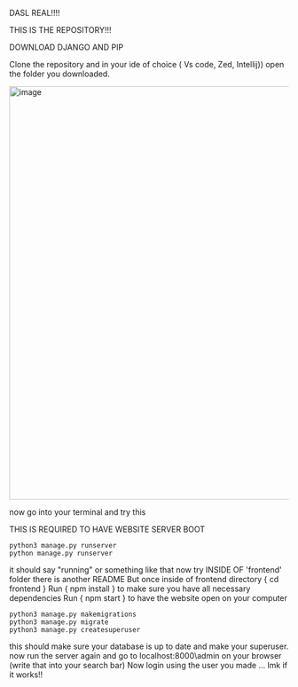 DASL REAL!!!!

THIS IS THE REPOSITORY!!!

DOWNLOAD DJANGO AND PIP 

Clone the repository and in your ide of choice ( Vs code, Zed, Intellij)) open the folder you downloaded. 

<img width="745" alt="image" src="https://github.com/justin07-12/DASL/assets/123420781/3fe0fec4-2de1-48d1-9c6f-bdba8d477469">

now go into your terminal and try this

THIS IS REQUIRED TO HAVE WEBSITE SERVER BOOT
```
python3 manage.py runserver
python manage.py runserver
```
it should say "running" or something like that 
now try 
INSIDE OF 'frontend' folder there is another README
    But once inside of frontend directory { cd frontend }
    Run { npm install } to make sure you have all necessary dependencies
    Run { npm start } to have the website open on your computer


```
python3 manage.py makemigrations
python3 manage.py migrate
python3 manage.py createsuperuser
```

this should make sure your database is up to date and make your superuser.
now run the server again and go to localhost:8000\admin on your browser (write that into your search bar) 
Now login using the user you made 
... 
lmk if it works!!

